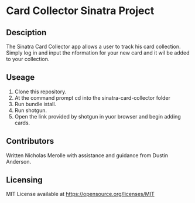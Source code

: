  # Card Collector Sinatra Project

 ## Desciption

 The Sinatra Card Collector app allows a user to track his card collection.  
 Simply log in and input the nformation for your new card and it wil be added 
 to your collection.

## Useage

1. Clone this repository.
2. At the command prompt cd into the sinatra-card-collector folder
3. Run bundle istall. 
4. Run shotgun.
5. Open the link provided by shotgun in yuor browser and begin adding cards.

## Contributors

Written Nicholas Merolle with assistance and guidance from Dustin Anderson.

## Licensing

MIT License available at https://opensource.org/licenses/MIT


